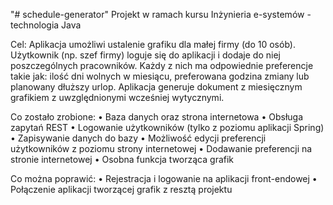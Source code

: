 "# schedule-generator" 
Projekt w ramach kursu Inżynieria e-systemów - technologia Java

Cel:
Aplikacja umożliwi ustalenie grafiku dla małej firmy (do 10 osób). Użytkownik (np. szef firmy) loguje się do aplikacji i dodaje do niej poszczególnych pracowników. Każdy z nich ma odpowiednie preferencje takie jak: ilość dni wolnych w miesiącu, preferowana godzina zmiany lub planowany dłuższy urlop. Aplikacja generuje dokument  z miesięcznym grafikiem z uwzględnionymi wcześniej wytycznymi.

Co zostało zrobione:
•	Baza danych oraz strona internetowa
•	Obsługa zapytań REST
•	Logowanie użytkowników (tylko z poziomu aplikacji Spring)
•	Zapisywanie danych do bazy
•	Możliwość edycji preferencji użytkowników z poziomu strony internetowej
•	Dodawanie preferencji na stronie internetowej
•	Osobna funkcja tworząca grafik

Co można poprawić:
•	Rejestracja i logowanie na aplikacji front-endowej
•	Połączenie aplikacji tworzącej grafik z resztą projektu


